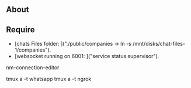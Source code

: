 ## About

## Require

- [chats Files folder: ]("./public/companies  -> ln -s /mnt/disks/chat-files-1/companies").
- [websocket running on 6001: ]("service status supervisor").



nm-connection-editor


tmux a -t whatsapp
tmux a -t ngrok

